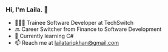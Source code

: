 ### Hi, I'm Laila. 👋
- 👩🏻‍💻 Trainee Software Developer at TechSwitch
- 🔜 Career Switcher from Finance to Software Development 
- 🌱 Currently learning C#
- 📫 Reach me at lailatariqkhan@gmail.com




<!--
**laila-tk/laila-tk** is a ✨ _special_ ✨ repository because its `README.md` (this file) appears on your GitHub profile.

Here are some ideas to get you started:

- 🔭 I’m currently working on ...
- 🌱 I’m currently learning ...
- 👯 I’m looking to collaborate on ...
- 🤔 I’m looking for help with ...
- 💬 Ask me about ...
- 📫 How to reach me: ...
- 😄 Pronouns: ...
- ⚡ Fun fact: ...
-->
